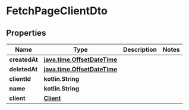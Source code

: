 
# FetchPageClientDto

## Properties
Name | Type | Description | Notes
------------ | ------------- | ------------- | -------------
**createdAt** | [**java.time.OffsetDateTime**](java.time.OffsetDateTime.md) |  | 
**deletedAt** | [**java.time.OffsetDateTime**](java.time.OffsetDateTime.md) |  | 
**clientId** | **kotlin.String** |  | 
**name** | **kotlin.String** |  | 
**client** | [**Client**](Client.md) |  | 



